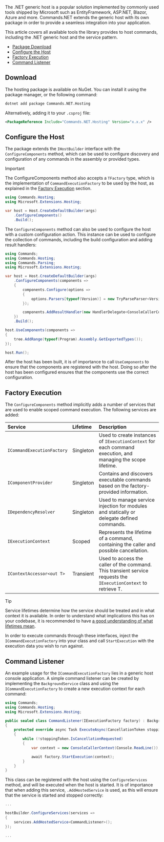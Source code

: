 The .NET generic host is a popular solution implemented by commonly used tools shipped by Microsoft such as EntityFramework, ASP.NET, Blazor, Azure and more.
Commands.NET extends the generic host with its own package in order to provide a seamless integration into your application.

This article covers all available tools the library provides to host commands, including the .NET generic host and the service pattern.

- [Package Download](#download)
- [Configure the Host](#configure-the-host)
- [Factory Execution](#factory-execution)
- [Command Listener](#command-listener)

## Download

The hosting package is available on NuGet. You can install it using the package manager, or the following command:

```bash
dotnet add package Commands.NET.Hosting
```

Alternatively, adding it to your `.csproj` file:

```xml
<PackageReference Include="Commands.NET.Hosting" Version="x.x.x" />
```

## Configure the Host

The package extends the `IHostBuilder` interface with the `ConfigureComponents` method, which can be used to configure discovery and configuration of any commands in the assembly or provided types.

> [!IMPORTANT]
> The ConfigureComponents method also accepts a `TFactory` type, 
> which is the implementation of `CommandExecutionFactory` to be used by the host, as explained in the [Factory Execution](#factory-execution) section.

```csharp
using Commands.Hosting;
using Microsoft.Extensions.Hosting;

var host = Host.CreateDefaultBuilder(args)
	.ConfigureComponents()
	.Build();
```

The `ConfigureComponents` method can also be used to configure the host with a custom configuration action. 
This instance can be used to configure the collection of commands, including the build configuration and adding result handlers:

```csharp
using Commands;
using Commands.Hosting;
using Commands.Parsing;
using Microsoft.Extensions.Hosting;

var host = Host.CreateDefaultBuilder(args)
	.ConfigureComponents(components => 
	{
        components.Configure(options =>
        {
            options.Parsers[typeof(Version)] = new TryParseParser<Version>(Version.TryParse);
        });

        components.AddResultHandler(new HandlerDelegate<ConsoleCallerContext>((c, e, s) => c.Respond(e)));
	})
	.Build();

host.UseComponents(components => 
{
    tree.AddRange(typeof(Program).Assembly.GetExportedTypes());
});

host.Run();
```

After the host has been built, it is of importance to call `UseComponents` to ensure that the components are registered with the host. 
Doing so after the host has been configured ensures that the components use the correct configuration.

## Factory Execution

The `ConfigureComponents` method implicitly adds a number of services that are used to enable scoped command execution. The following services are added:

| Service                    | Lifetime  | Description																												|
| :------------------------- | :-------- | :-----------																												|
| `ICommandExecutionFactory` | Singleton | Used to create instances of `IExecutionContext` for each command execution, and managing the scope lifetime.				|
| `IComponentProvider`		 | Singleton | Contains and discovers executable commands based on the factory-provided information.									|
| `IDependencyResolver`	     | Singleton | Used to manage service injection for modules and statically or delegate defined commands.								|
| `IExecutionContext`		 | Scoped    | Represents the lifetime of a command, containing the caller and possible cancellation.									|
| `IContextAccessor<out T>`  | Transient | Used to access the caller of the command. This transient service requests the `IExecutionContext` to retrieve T.			|

> [!TIP]
> Service lifetimes determine how the service should be treated and in what context it is available. 
> In order to understand what implications this has on your codebase, 
> it is recommended to have [a good understanding of what lifetimes mean](https://learn.microsoft.com/en-us/dotnet/core/extensions/dependency-injection#service-lifetimes). 

In order to execute commands through these interfaces, 
inject the `ICommandExecutionFactory` into your class and call `StartExecution` with the execution data you wish to run against.

## Command Listener

An example usage for the `ICommandExecutionFactory` lies in a generic host console application. 
A simple command listener can be created by implementing the `BackgroundService` class and using the `ICommandExecutionFactory` 
to create a new execution context for each command:

```cs
using Commands;
using Commands.Hosting;
using Microsoft.Extensions.Hosting;

public sealed class CommandListener(IExecutionFactory factory) : BackgroundService
{
    protected override async Task ExecuteAsync(CancellationToken stoppingToken)
    {
        while (!stoppingToken.IsCancellationRequested)
        {
            var context = new ConsoleCallerContext(Console.ReadLine());

            await factory.StartExecution(context);
        }
    }
}
```

This class can be registered with the host using the `ConfigureServices` method, and will be executed when the host is started.
It is of importance that when adding this service, `.AddHostedService` is used, as this will ensure that the service is started and stopped correctly:

```cs
...

hostBuilder.ConfigureServices(services =>
{
    services.AddHostedService<CommandListener>();
});

...
```